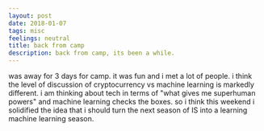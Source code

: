 ```yaml
---
layout: post
date: 2018-01-07
tags: misc
feelings: neutral
title: back from camp
description: back from camp, its been a while.
---
```


was away for 3 days for camp. it was fun and i met a lot of people. i think the level of discussion of cryptocurrency vs machine learning is markedly different. i am thinking about tech in terms of "what gives me superhuman powers" and machine learning checks the boxes. so i think this weekend i solidified the idea that i should turn the next season of IS into a learning machine learning season.
